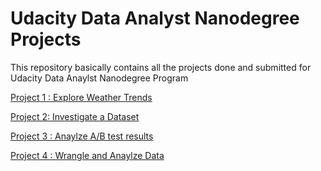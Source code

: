 # Udacity Data Analyst Nanodegree Projects

This repository basically contains all the projects done and submitted for Udacity Data Anaylst Nanodegree Program

[Project 1 : Explore Weather Trends](https://github.com/nikita1610/Udacity-Projects/tree/master/Project1)

[Project 2: Investigate a Dataset](https://github.com/nikita1610/Udacity-Projects/tree/master/Project2)

[Project 3 : Anaylze A/B test results](https://github.com/nikita1610/Udacity-Projects/tree/master/Project3)

[Project 4 : Wrangle and Anaylze Data](https://github.com/nikita1610/Udacity-Projects/tree/master/Project4)
